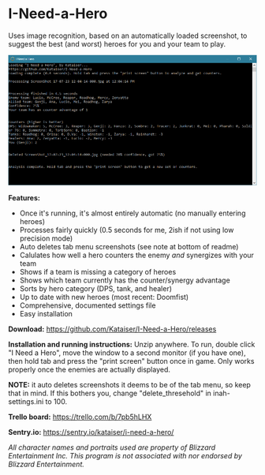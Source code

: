 # I-Need-a-Hero
Uses image recognition, based on an automatically loaded screenshot, to suggest the best (and worst) heroes for you and your team to play.

![Example screenshot](resources/screenshot.png)

**Features:**
- Once it's running, it's almost entirely automatic (no manually entering heroes)
- Processes fairly quickly (0.5 seconds for me, 2ish if not using low precision mode)
- Auto deletes tab menu screenshots (see note at bottom of readme)
- Calulates how well a hero counters the enemy *and* synergizes with your team
- Shows if a team is missing a category of heroes
- Shows which team currently has the counter/synergy advantage
- Sorts by hero category (DPS, tank, and healer)
- Up to date with new heroes (most recent: Doomfist)
- Comprehensive, documented settings file
- Easy installation

**Download:** https://github.com/Kataiser/I-Need-a-Hero/releases

**Installation and running instructions:**
Unzip anywhere. To run, double click "I Need a Hero", move the window to a second monitor (if you have one), then hold tab and press the "print screen" button once in game. Only works properly once the enemies are actually displayed.

**NOTE:** it auto deletes screenshots it deems to be of the tab menu, so keep that in mind. If this bothers you, change "delete_thresehold" in inah-settings.ini to 100. 

**Trello board:** https://trello.com/b/7pb5hLHX

**Sentry.io:** https://sentry.io/kataiser/i-need-a-hero/

*All character names and portraits used are property of Blizzard Entertainment Inc. This program is not associated with nor endorsed by Blizzard Entertainment.*
